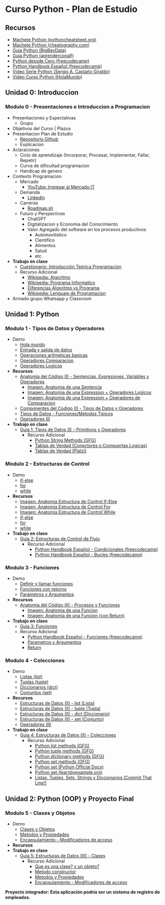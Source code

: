 # Curso Python - Plan de Estudio

## Recursos

- [Machete Python (pythoncheatsheet.org)](https://www.pythoncheatsheet.org/cheatsheet/basics)
- [Machete Python (cheatography.com)](https://cheatography.com/torerohk/cheat-sheets/python-3-espanol/)
- [Guia Python (BigBayData)](https://www.bigbaydata.com/ejercicios-tipos-de-datos-python/)
- [Guia Python (aprenderconalf)](https://aprendeconalf.es/docencia/python/ejercicios/tipos-datos/)
- [Python dessde Cero (freecodecamp)](https://www.freecodecamp.org/espanol/news/aprende-a-programar-en-python-desde-cero-curso-completo-gratis/)
- [Python Handbook Español (freecodecamp)](https://www.freecodecamp.org/espanol/news/el-manual-de-python/)
- [Video Serie Python (Sergio A. Castaño Giraldo)](https://www.youtube.com/watch?v=aiNBMEjF9dM&list=PLF-qcfymUY4X77SGRkIK9kswlfD1L-eAu&index=1)
- [Video Curso Python (HolaMundo)](https://www.youtube.com/watch?v=tQZy0U8s9LY)

## Unidad 0: Introduccion

### Modulo 0 - Presentaciones e Introduccion a Programacion

- Presentaciones y Espectativas
  - Grupo
- Objetivos del Curso | Plazos
- Presentacion Plan de Estudio
  - [Repositorio Github](https://github.com/estebanmatias92/curso-python-plan-de-estudio-CFL415/blob/main/README.md)
  - Explicacion
- Aclaraciones
  - Ciclo de aprendizaje (Incorporar, Procesar, Implementar, Fallar, Repetir)
  - Curva de dificultad programacion
  - Handicap de genero
- Contexto Programacion
  - Mercado
    - [YouTube: Ingresar al Mercado IT](https://www.youtube.com/watch?v=BctKQ6HX1eI)
  - Demanda
    - [Linkedin](https://www.linkedin.com/)
  - Carreras
    - [Roadmap.sh](https://roadmap.sh/)
  - Futuro y Perspectivas
    - ChatGPT
    - Digitalizacion y Economia del Conocimiento
    - Valor Agregado del software en los procesos productivos
      - Automovilistico
      - Cientifico
      - Alimentos
      - Salud
      - etc
- **Trabajo en clase**
  - [Cuestionario: Introducción Teórica Programación](https://docs.google.com/document/d/1cvWBhaWzbJlcBE7YE6Zvu_XaBKKWUB25KUJ0UNnhYec/edit?usp=sharing)
  - Recurso Adicional
    - [Wikipedia: Algoritmo](https://es.wikipedia.org/wiki/Algoritmo)
    - [Wikipedia: Programa Informatico](https://es.wikipedia.org/wiki/Programa_inform%C3%A1tico)
    - [Diferencias Algoritmo vs Programa](https://www.diferenciador.com/algoritmo-y-programa/#:~:text=La%20diferencia%20entre%20un%20algoritmo,escritos%20en%20lenguaje%20de%20programaci%C3%B3n.)
    - [Wikipedia: Lenguaje de Programacion](https://es.wikipedia.org/wiki/Lenguaje_de_programaci%C3%B3n)
- Armado grupo Whatsapp y Classroom

## Unidad 1: Python

### Modulo 1 - Tipos de Datos y Operadores

- Demo
  - [Hola mundo](https://github.com/estebanmatias92/curso-python-plan-de-estudio-CFL415/blob/main/unidad-1/modulo-1/demo/hola_mundo.py)
  - [Entrada y salida de datos](https://github.com/estebanmatias92/curso-python-plan-de-estudio-CFL415/blob/main/unidad-1/modulo-1/demo/entrada_salida.py)
  - [Operaciones aritmeticas basicas](https://github.com/estebanmatias92/curso-python-plan-de-estudio-CFL415/blob/main/unidad-1/modulo-1/demo/aritmetica.py)
  - [Operadores Comparacion](https://github.com/estebanmatias92/curso-python-plan-de-estudio-CFL415/blob/main/unidad-1/modulo-1/demo/operadores_comparacion.py)
  - [Operadores Logicos](https://github.com/estebanmatias92/curso-python-plan-de-estudio-CFL415/blob/main/unidad-1/modulo-1/demo/operadores_logicos.py)
- **Recursos**
  - [Anatomía del Código (I) - Sentencias, Expresiones, Variables y Operadores](https://docs.google.com/document/d/1x05TEvptNmd2wyo5TsOFnmxXzQVtSFkVTSawUbf-9LI/edit?usp=sharing)
    - [Imagen: Anatomia de una Sentencia](https://drive.google.com/file/d/1OUOsqQsQIiIYDOSWMjSoelrtTsiWdvvO/view?usp=sharing)
    - [Imagen: Anatomia de una Expression + Operadores Logicos](https://drive.google.com/file/d/1OZw-opNLfSNCU8mN66d6EblATrM_VYTa/view?usp=sharing)
    - [Imagen: Anatomia de una Expression + Operadores de Comparacion](https://drive.google.com/file/d/1OalZgbAxMfWvrs_DsGOELiiH3ApTwLla/view?usp=sharing)
  - [Componentes del Codigo (I) - Tipos de Datos y Operadores](https://docs.google.com/document/d/1RKF5o8h2fKYu--aQuD5yjtBknbGMLOn6U-8-_ir0zPY/edit?usp=sharing)
  - [Tipos de Datos - Funciones/Metodos Tipicos](https://docs.google.com/document/d/16cr0tFi2WmSWPjK0gCcHHs1EoiRKIefcqpDzB8-FVYI/edit?usp=sharing)
  - [Operadores (I)](https://docs.google.com/document/d/1s5JDnLh8JhvSQxtsx2ZIYkeqnwo17Fn3Yd4Mb45SKrQ/edit?usp=sharing)
- **Trabajo en clase**
  - [Guia 1: Tipos de Datos (I) - Primitivos y Operadores](https://docs.google.com/document/d/1gzKvbuNUeaD8uB_m5r4r_Ygit1doycLDiitm2gZDOs0/edit?usp=sharing)
    - Recurso Adicional
      - [Python String Methods (GFG)](https://www.geeksforgeeks.org/python-string-methods/)
      - [Tablas de Verdad (Conectores o Compuertas Logicas)](https://lamaquinaoraculo.com/matematicas/tablas-verdad-proposicional/)
      - [Tablas de Verdad (Platzi)](https://www.youtube.com/watch?v=Pfyuv5ZnNNw)

### Modulo 2 - Estructuras de Control

- Demo
  - [if-else](https://github.com/estebanmatias92/curso-python-plan-de-estudio-CFL415/blob/main/unidad-1/modulo-2/demo/if-else.py)
  - [for](https://github.com/estebanmatias92/curso-python-plan-de-estudio-CFL415/blob/main/unidad-1/modulo-2/demo/for.py)
  - [while](https://github.com/estebanmatias92/curso-python-plan-de-estudio-CFL415/blob/main/unidad-1/modulo-2/demo/while.py)
- **Recursos**
  - [Imagen: Anatomia Estructura de Control If-Else](https://drive.google.com/file/d/1gZSIrwyC5VVpeGehatltLCU2iOgrajZm/view?usp=sharing)
  - [Imagen: Anatomia Estructura de Control For](https://drive.google.com/file/d/1gq_WoR03LujH1MxDQph51w67RjQMZpp9/view?usp=sharing)
  - [Imagen: Anatomia Estructura de Control While](https://drive.google.com/file/d/1gmGaJq56Yb8ssTELCZDBAzOMfEhU5Dnr/view?usp=sharing)
  - [if-else](https://docs.google.com/document/d/1LuA9p1DqWhd4i58Y4z--9d9vBUqML-iYQc14feDX9hg/edit?usp=sharing)
  - [for](https://docs.google.com/document/d/1zTt9Bm3hOCvNH8ilPEVv80U4InRnLxIERa3iV9w6qQo/edit?usp=sharing)
  - [while](https://docs.google.com/document/d/1q5fWTtkn41-yH16xYtjGhKOWkNm_5mcQg_H_E0xACC8/edit?usp=sharing)
- **Trabajo en clase**
  - [Guia 2: Estructuras de Control de Flujo](https://docs.google.com/document/d/1q-Ukd9ehutmV8knrUYJWUCMe4X4lM6vCr2_DDcTmCm4/edit?usp=sharing)
    - Recurso Adicional
      - [Python Handbook Español - Condicionales (freecodecamp)](https://www.freecodecamp.org/espanol/news/el-manual-de-python/#controlstatementsinpython)
      - [Python Handbook Español - Bucles (freecodecamp)](https://www.freecodecamp.org/espanol/news/el-manual-de-python/#loopsinpython)

### Modulo 3 - Funciones

- Demo
  - [Definir y llamar funciones](https://github.com/estebanmatias92/curso-python-plan-de-estudio-CFL415/blob/main/unidad-1/modulo-3/demo/functions-no-return.py)
  - [Funciones con retorno](https://github.com/estebanmatias92/curso-python-plan-de-estudio-CFL415/blob/main/unidad-1/modulo-3/demo/functions.py)
  - [Parametros y Argumentos](https://github.com/estebanmatias92/curso-python-plan-de-estudio-CFL415/blob/main/unidad-1/modulo-3/demo/functions.py)
- **Recursos**
  - [Anatomía del Código (II) - Procesos y Funciones](https://docs.google.com/document/d/1ANHRdT6TXfOcOM5haP_imd3pP-KSVhnzalRb1zbCh10/edit?usp=sharing)
    - [Imagen: Anatomia de una Funcion](https://drive.google.com/file/d/1h_dJPsWyhRtA0SfCBAWsCD13x_eHghXR/view?usp=sharing)
    - [Imagen: Anatomia de una Funcion (con Return)](https://drive.google.com/file/d/1hSwtQdx12uPSGPrMTYZeUgLLH4Ofjgp5/view?usp=sharing)
- **Trabajo en clase**
  - [Guia 3: Funciones](https://docs.google.com/document/d/180BouVEpBP9wACpsW32aiSiOfEg7mOFler7KqdvQKrs/edit?usp=sharing)
  - Recurso Adicional
    - [Python Handbook Español - Funciones (freecodecamp)](https://www.freecodecamp.org/espanol/news/el-manual-de-python/#functionsinpython)
    - [Parametros y Argumentos](https://docs.hektorprofe.net/python/programacion-de-funciones/argumentos-y-parametros/)
    - [Return](https://docs.hektorprofe.net/python/programacion-de-funciones/retorno-de-valores/)

### Modulo 4 - Colecciones

- Demo
  - [Listas (list)](https://github.com/estebanmatias92/curso-python-plan-de-estudio-CFL415/blob/main/unidad-1/modulo-4/demo/listas.py)
  - [Tuplas (tuple)](https://github.com/estebanmatias92/curso-python-plan-de-estudio-CFL415/blob/main/unidad-1/modulo-4/demo/tuples.py)
  - [Diccionarios (dict)](https://github.com/estebanmatias92/curso-python-plan-de-estudio-CFL415/blob/main/unidad-1/modulo-4/demo/dictionaries.py)
  - [Conjuntos (set)](https://github.com/estebanmatias92/curso-python-plan-de-estudio-CFL415/blob/main/unidad-1/modulo-4/demo/sets.py)
- **Recursos**
  - [Estructuras de Datos (II) - list (Lista)](https://docs.google.com/document/d/1cBf27BdouByrsny9PBNY3267BUeBXxkra4Se_3ndMO4/edit?usp=sharing)
  - [Estructuras de Datos (II) - tuple (Tupla)](https://docs.google.com/document/d/1_6E_kLnWz9PHQYYs3_d9xyXD_vrPH6OjS584jCaqyds/edit?usp=sharing)
  - [Estructuras de Datos (II) - dict (Diccionario)](https://docs.google.com/document/d/15z08K_1JwQsxcPrj2_IUm2JSukXRYTWuilaciA2ooqk/edit?usp=sharing)
  - [Estructuras de Datos (II) - set (Conjunto)](https://docs.google.com/document/d/1l0DPJGBp5hsMHMdrgjdYBJ4Zj1z-lfuTs0duKk65dX8/edit?usp=sharing)
  - [Operadores (II)](https://docs.google.com/document/d/1pydV015jP915u4g43E70NMYHPPdMt1T5dazIHfhM52Y/edit?usp=sharing)
- **Trabajo en clase**
  - [Guia 4: Estructuras de Datos (II) - Colecciones](https://docs.google.com/document/d/1Z6Vjz8NfbDBUFD0IgVQB8K0VzmO4gm7UTdZ9sw85xkM/edit?usp=sharing)
    - Recurso Adicional
      - [Python list methods (GFG)](https://www.geeksforgeeks.org/list-methods-in-python/)
      - [Python tuple methods (GFG)](https://www.geeksforgeeks.org/python-tuple-methods/)
      - [Python dictionary methods (GFG)](https://www.geeksforgeeks.org/python-dictionary-methods/)
      - [Python set methods (GFG)](https://www.geeksforgeeks.org/python-set-methods/)
      - [Python set (Python Official Docs)](https://docs.python.org/3/library/stdtypes.html#set-types-set-frozenset)
      - [Python set (learnbyexample.org)](https://www.learnbyexample.org/python-set/)
      - [Listas, Tuples, Sets, Strings y Diccionarios (Commit That Line!)](https://www.youtube.com/watch?v=CCUNuqqn7PQ)

## Unidad 2: Python (OOP) y Proyecto Final

### Modulo 5 - Clases y Objetos

- Demo
  - [Clases y Objetos](https://github.com/estebanmatias92/curso-python-plan-de-estudio-CFL415/blob/main/unidad-2/modulo-5/demo/classes-y-objetos.py)
  - [Metodos y Propiedades]()
  - [Encapsulamiento - Modificadores de acceso]()
- **Recursos**
- **Trabajo en clase**
  - [Guia 5: Estructuras de Datos (III) - Clases](https://docs.google.com/document/d/1jFqjk1HTbukBDI_dYl2JmYJdkNz4rH3R8rP_9l566Ik/edit?usp=sharing)
    - Recurso Adicional
      - [Que es una clase? y un objeto?](https://pythones.net/clases-y-metodos-python-oop/#%C2%BFQue_es_una_clase_en_Python)
      - [Metodo constructor](https://pythones.net/clases-y-metodos-python-oop/#El_metodo_constructor_de_las_clases_en_Python_init)
      - [Metodos y Propiedades](https://pythones.net/clases-y-metodos-python-oop/#Atributos_y_metodos_de_un_objeto)
      - [Encapsulamiento - Modificadores de acceso](https://ellibrodepython.com/encapsulamiento-poo)

**Proyecto integrador: Esta aplicación podría ser un sistema de registro de empleados.**
